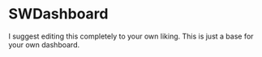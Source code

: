 # SWDashboard
I suggest editing this completely to your own liking. This is just a base for your own dashboard.

